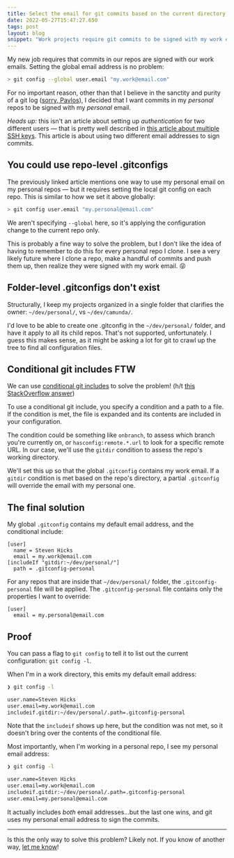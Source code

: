 ```yaml
---
title: Select the email for git commits based on the current directory
date: 2022-05-27T15:47:27.650
tags: post
layout: blog
snippet: "Work projects require git commits to be signed with my work email; I'd like commits on my personal projects to be signed with my personal email. The solution: conditional includes in my .gitconfig!"
---
```


My new job requires that commits in our repos are signed with our work emails. Setting the global email address is no problem:

```sh
> git config --global user.email "my.work@email.com"
```

For no important reason, other than that I believe in the sanctity and purity of a git log ([sorry, Pavlos](https://github.com/artsy/eigen/pull/5285/commits)), I decided that I want commits in my _personal_ repos to be signed with my _personal_ email.

_Heads up:_ this isn't an article about setting up _authentication_ for two different users — that is pretty well described in [this article about multiple SSH keys](https://code-maven.com/per-project-ssh-public-keys-git). This article is about using two different email addresses to sign commits.

## You could use repo-level .gitconfigs

The previously linked article mentions one way to use my personal email on my personal repos — but it requires setting the local git config on each repo. This is similar to how we set it above globally:

```sh
> git config user.email "my.personal@email.com"
```

We aren't specifying `--global` here, so it's applying the configuration change to the current repo only.

This is probably a fine way to solve the problem, but I don't like the idea of having to remember to do this for every personal repo I clone. I see a very likely future where I clone a repo, make a handful of commits and push them up, then realize they were signed with my work email. 😝

## Folder-level .gitconfigs don't exist

Structurally, I keep my projects organized in a single folder that clarifies the owner: `~/dev/personal/`, vs `~/dev/camunda/`.

I'd love to be able to create one .gitconfig in the `~/dev/personal/` folder, and have it apply to all its child repos. That's not supported, unfortunately. I guess this makes sense, as it might be asking a lot for git to crawl up the tree to find all configuration files.

## Conditional git includes FTW

We can use [conditional git includes](https://git-scm.com/docs/git-config#_conditional_includes) to solve the problem! (h/t [this StackOverflow answer](https://stackoverflow.com/a/43884702))

To use a conditional git include, you specify a condition and a path to a file. If the condition is met, the file is expanded and its contents are included in your configuration.

The condition could be something like `onbranch`, to assess which branch you're currently on, or `hasconfig:remote.*.url` to look for a specific remote URL. In our case, we'll use the `gitdir` condition to assess the repo's working directory.

We'll set this up so that the global `.gitconfig` contains my work email. If a `gitdir` condition is met based on the repo's directory, a partial `.gitconfig` will override the email with my personal one.

## The final solution

My global `.gitconfig` contains my default email address, and the conditional include:

```
[user]
  name = Steven Hicks
  email = my.work@email.com
[includeIf "gitdir:~/dev/personal/"]
  path = .gitconfig-personal
```

For any repos that are inside that `~/dev/personal/` folder, the `.gitconfig-personal` file will be applied. The `.gitconfig-personal` file contains only the properties I want to override:

```
[user]
  email = my.personal@email.com
```

## Proof

You can pass a flag to `git config` to tell it to list out the current configuration: `git config -l`.

When I'm in a work directory, this emits my default email address:

```sh
❯ git config -l

user.name=Steven Hicks
user.email=my.work@email.com
includeif.gitdir:~/dev/personal/.path=.gitconfig-personal
```

Note that the `includeif` shows up here, but the condition was not met, so it doesn't bring over the contents of the conditional file.

Most importantly, when I'm working in a personal repo, I see my personal email address:

```sh
❯ git config -l

user.name=Steven Hicks
user.email=my.work@email.com
includeif.gitdir:~/dev/personal/.path=.gitconfig-personal
user.email=my.personal@email.com
```

It actually includes _both_ email addresses...but the last one wins, and git uses my personal email address to sign the commits.

---

Is this the only way to solve this problem? Likely not. If you know of another way, [let me know](https://twitter.com/pepopowitz)!
